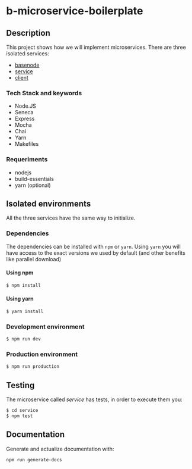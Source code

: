 # b-microservice-boilerplate

## Description
This project shows how we will implement microservices.
There are three isolated services:

 - [basenode](base/)
 - [service](service/)
 - [client](client/)

### Tech Stack and keywords

 - Node.JS
 - Seneca
 - Express
 - Mocha
 - Chai
 - Yarn
 - Makefiles

### Requeriments
 - nodejs
 - build-essentials
 - yarn (optional)

## Isolated environments
All the three services have the same way to initialize.

### Dependencies
The dependencies can be installed with `npm` or `yarn`.
Using `yarn` you will have access to the exact versions we used by default (and other benefits like parallel download)

#### Using npm
```bash
$ npm install
```
#### Using yarn
```bash
$ yarn install
```

### Development environment

```bash
$ npm run dev
```

### Production environment

```bash
$ npm run production
```
## Testing
The microservice called _service_ has tests, in order to execute them you:

```bash
$ cd service
$ npm test
```

## Documentation

Generate and actualize documentation with:
```bash
npm run generate-docs
```
